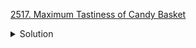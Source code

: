 [2517. Maximum Tastiness of Candy Basket](https://leetcode.com/contest/weekly-contest-325/problems/maximum-tastiness-of-candy-basket/)

<details><summary>Solution</summary>

![](../../../../assets/20221225111948.png)

</details>
